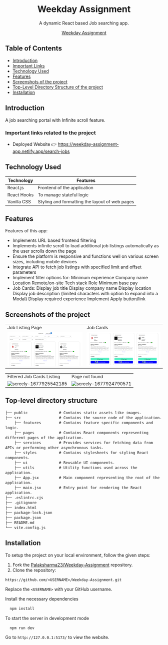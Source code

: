 


<h1 align="center"> Weekday Assignment </h1> 
<p align="center">
  A dynamic React based Job searching app.
</p>

<p align="center">
  <a href="https://weekday-assignment-app.netlify.app/search-jobs">Weekday Assignment
    
  </a>

</p>


## Table of Contents

- [Introduction](#introduction)
- [Important Links](#important-links-related-to-the-project)
- [Technology Used](#technology-used)
- [Features](#features)
- [Screenshots of the project](#screenshots-of-the-project)
- [Top-Level Directory Structure of the project](#top-level-directory-structure)
- [Installation](#installation)


## Introduction

A job searching portal with Infinite scroll feature.

### Important links related to the project
* Deployed Website 👉 https://weekday-assignment-app.netlify.app/search-jobs

## Technology Used

| Technology | Features |
|------------|----------|
| React.js   |  Frontend of the application  |   
| React Hooks   | To manage stateful logic  |   
| Vanilla CSS    |   Styling and formatting the layout of web pages   |   
 
## Features

Features of this app:

* Implements URL based frontend filtering
*  Implements infinite scroll to load additional job listings automatically as the user scrolls down the page
* Ensure the platform is responsive and functions well on various screen sizes, including mobile devices
* Integrate API to fetch job listings with specified limit and offset parameters
* Implement filter options for:
    Minimum experience
    Company name
    Location
    Remote/on-site
    Tech stack
    Role
    Minimum base pay
* Job Cards:
      Display job title
      Display company name
      Display location
      Display job description (limited characters with option to expand into a Modal)
      Display required experience
	  Implement Apply button/link

## Screenshots of the project
<table>
  <tr>
    <td>Job Listing Page</td>
    <td>Job Cards</td>
  </tr>
  <tr>
    <td>
   <img src="./Readme Images/1.png" border="0">
    </td>
     <td>
<img src="./Readme Images/2.png" border="0"></td>
  </tr>
</table>
<table>
  <tr>
      <td>Filtered Job Cards Listing</td>
    <td>Page not found</td>
  </tr>
  <tr>
  <td><img src="https://i.ibb.co/P6h3q4R/screely-1714921033417.png" alt="screely-1677925542185" border="0">
</td>
    <td>
<img src="https://i.ibb.co/3ShbR62/screely-1714921264006.png" alt="screely-1677924790571" border="0"></td>
  </tr>
</table>

## Top-level directory structure

    
    ├── public              # Contains static assets like images.
    ├── src                 # Contains the source code of the application.
	    ├── features		# Contains feature specific components and logic.
	    ├── pages			# Contains React components representing different pages of the application.
	    ├── services		# Provides services for fetching data from APIs or performing other asynchronous tasks.
	    ├── styles			# Contains stylesheets for styling React components.
	    ├── ui				# Reusable UI components.
	    ├── utils			# Utility functions used across the application.
	    ├── App.jsx			# Main component representing the root of the application.
	    ├── main.jsx		# Entry point for rendering the React application.
    ├── .eslintrc.cjs                   
    ├── .gitignore                   
    ├── index.html                 
    ├── package-lock.json                     
    ├── package.json
    ├── README.md                    
    └── vite.config.js
    
##  Installation

To setup the project on your local environment, follow the given steps:

1. Fork the [Palaksharma23/Weekday-Assignment](https://github.com/Palaksharma23/Weekday-Assignment) repository.
2. Clone the repository:
```
https://github.com/<USERNAME>/Weekday-Assignment.git
```

  Replace the `<USERNAME>` with your GitHub username. 

Install the necessary dependencies

```bash
  npm install
```
To start the server in development mode

```
  npm run dev 
```

Go to `http://127.0.0.1:5173/` to view the website.
<br>
